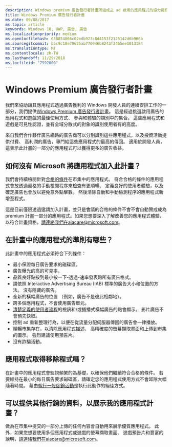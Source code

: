 ```yaml
---
description: Windows premium 廣告發行者計畫所組成之 ad 啟用的應用程式的協力廠商廣告網路可以針對 premium，搭配策劃集合高利潤廣告。 此計畫中的應用程式是最佳使用方式、 參與和體驗的類別中。
title: Windows Premium 廣告發行者計畫
ms.date: 09/08/2017
ms.topic: article
keywords: Windows 10, UWP, 廣告, 廣告
ms.localizationpriority: medium
ms.openlocfilehash: 638854066c02edb923c8d4153f2125142d6b966b
ms.sourcegitcommit: b5c9c18e70625ab770946b8243f3465ee1013184
ms.translationtype: MT
ms.contentlocale: zh-TW
ms.lasthandoff: 11/29/2018
ms.locfileid: "7992000"
---
```

# <a name="windows-premium-ads-publishers-program"></a>Windows Premium 廣告發行者計畫

我們來協助讓其應用程式透過廣告獲利的 Windows 開發人員的連續安排工作的一部分，我們提供[Windows Premium 廣告發行者計畫](http://www.windowspremiumapps.com)。 這是經過挑選啟用廣告的應用程式和遊戲的最佳使用方式、 參與和體驗的類別中的集合。 這些應用程式和遊戲是可見性認證，並有全域分散式的對象的識別使用者有的高度。

來自我們合作夥伴廣告網路的廣告商可以分別識別這些應用程式，以及投資活動提供付費、 高利潤的廣告，專門給這些應用程式的最高的傳回。 適用於開發人員，這表示此計畫的一部分的應用程式可以獲得更多的廣告收益。

## <a name="how-does-microsoft-add-apps-to-this-program"></a>如何沒有 Microsoft 將應用程式加入此計畫？ 

我們會持續檢閱針對[合格的條件](#what-are-the-criteria-for-apps-in-the-program)在市集中的應用程式。 符合合格的條件的應用程式會放透過嚴格的手動檢閱程序來檢查有更順暢、 定義良好的使用者體驗，以及確定廣告也會放以避免意外點擊數。 然後清除自動和手動檢測程序的應用程式新增至程式。

這是目前僅限透過邀請加入計畫，並只是會議的合格的條件不會不會自動贊成成為 premium 計畫一部分的應用程式。如果您想要深入了解改善您的應用程式體驗，以符合計畫資格，請連絡我們在aiacare@microsoft.com。

## <a name="what-are-the-criteria-for-apps-in-the-program"></a>在計畫中的應用程式的準則有哪些？

此計畫中的應用程式必須符合下列條件：

* 最小保證每日廣告要求的磁碟區。 
* 廣告曝光的高的可見率。 
* 品質良好點按到最小按一下-透過-速率發表跨所有廣告格式。 
* 請依照 Interactive Advertising Bureau (IAB) 標準的廣告大小和位置的方法。 沒有隱藏的廣告。
* 全新的橫幅廣告的位置 （例如，廣告不是彼此相鄰地）。
* 跨多個應用程式，不會使用廣告單元。
* [清楚定義的使用者流程](https://blogs.windows.com/buildingapps/2017/08/31/best-practices-using-video-ads-windows-apps/)的視訊和/或插播式橫幅廣告的點會顯示。 影片廣告不會預先快取。 
* 控制 ad 重新整理行為，以便在從流量分配伺服器傳回的廣告會一律播放。
* 順暢市集存在，以清除應用程式描述、 高精確度的螢幕擷取畫面和上傳到市集的圖示。 強烈建議使用預告片。
* 沒有詐騙活動。

## <a name="can-apps-get-removed-from-the-program"></a>應用程式取得移除程式嗎？

在計畫中的應用程式會監視頻繁的為基礎，以確保他們繼續符合合格的條件。 若要維持在最小的每日廣告要求磁碟區，請確定您的應用程式使用方式不會卸除大幅隨著時間。 藉由[執行一般促銷活動](https://developer.microsoft.com/en-us/store/promote-your-apps)是執行此動作的絕佳方式。

## <a name="can-i-provide-additional-marketing-material-to-showcase-my-app-in-the-program"></a>可以提供其他行銷的資料，以展示我的應用程式計畫？ 

做為在市集中提交的一部分上傳的任何內容會自動用來展示優質應用程式。 此外，如果您想要使用多個應用程式或遊戲的螢幕擷取畫面、 遊戲預告片和豐富的說明，請連絡我們在aiacare@microsoft.com。

